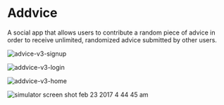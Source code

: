 # Addvice
A social app that allows users to contribute a random piece of advice in order to receive unlimited, randomized advice submitted by other users.  

![advice-v3-signup](https://user-images.githubusercontent.com/17306970/27109386-88364ebc-5070-11e7-80cb-0bc1d30256da.png)

![addvice-v3-login](https://user-images.githubusercontent.com/17306970/27112681-8d874ff4-5086-11e7-819f-20c327276ed5.png)

![addvice-v3-home](https://user-images.githubusercontent.com/17306970/27112727-d4932666-5086-11e7-8f3e-8b29d7d03651.png)

![simulator screen shot feb 23 2017 4 44 45 am](https://user-images.githubusercontent.com/17306970/27114187-ca6f490e-508f-11e7-8b80-d882249c1fe7.png)

